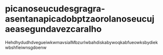 # picanoseucudesgragra-asentanapicadobptzaorolanoseucujaeasegundavezcaralho
HehdhydudhdvegueiwkwmavsialMbzurlwbahdiskabywoqkabfueowksbydiekwbshfieiwnsgdoenw
